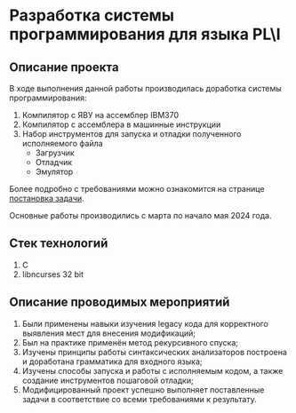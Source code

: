 # Разработка системы программирования для языка PL\I 
## Описание проекта

В ходе выполнения данной работы производилась доработка системы программирования:

1. Компилятор с ЯВУ на ассемблер IBM370
2. Компилятор с ассемблера в машинные инструкции 
3. Набор инструментов для запуска и отладки полученного исполняемого файла
   - Загрузчик
   - Отладчик
   - Эмулятор

Более подробно с требованиями можно ознакомится на странице [постановка задачи](doc%2Fdocumnetation.md).

Основные работы производились с марта по начало мая 2024 года.


## Стек технологий
1. С
2. libncurses 32 bit


  
## Описание проводимых мероприятий

1. Были применены навыки изучения legacy кода для корректного выявления мест для внесения модификаций;
2. Был на практике применён метод рекурсивного спуска;
3. Изучены принципы работы синтаксических анализаторов построена и доработана грамматика для входного языка;
4. Изучены способы запуска и работы с исполняемым кодом, а также создание инструментов пошаговой отладки;
5. Модифицированный проект успешно выполняет поставленные задачи в соответствие со всеми требованиями к результату.